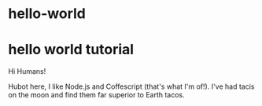 # hello-world
hello world tutorial
==========================

Hi Humans!

Hubot here, I like Node.js and Coffescript (that's what I'm of!).
I've had tacis on the moon and find them far superior to Earth tacos. 

